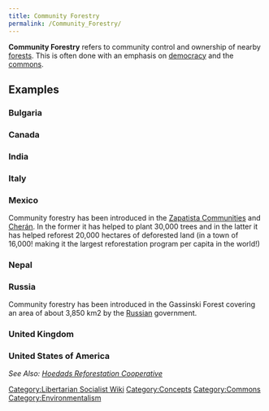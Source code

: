 ```yaml
---
title: Community Forestry
permalink: /Community_Forestry/
---
```


**Community Forestry** refers to community control and ownership of
nearby [forests](Forest.md "wikilink"). This is often done with an emphasis
on [democracy](democracy.md "wikilink") and the
[commons](commons.md "wikilink").

## Examples

### Bulgaria

### Canada

### India

### Italy

### Mexico

Community forestry has been introduced in the [Zapatista
Communities](Rebel_Zapatista_Autonomous_Municipalities.md "wikilink") and
[Cherán](Cherán.md "wikilink"). In the former it has helped to plant 30,000
trees and in the latter it has helped reforest 20,000 hectares of
deforested land (in a town of 16,000! making it the largest
reforestation program per capita in the world!)

### Nepal

### Russia

Community forestry has been introduced in the Gassinski Forest covering
an area of about 3,850 km2 by the [Russian](Russia.md "wikilink")
government.

### United Kingdom

### United States of America

*See Also: [Hoedads Reforestation
Cooperative](Hoedads_Reforestation_Cooperative.md "wikilink")*

[Category:Libertarian Socialist
Wiki](Category:Libertarian_Socialist_Wiki.md "wikilink")
[Category:Concepts](Category:Concepts.md "wikilink")
[Category:Commons](Category:Commons.md "wikilink")
[Category:Environmentalism](Category:Environmentalism.md "wikilink")